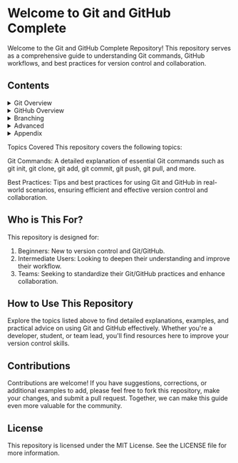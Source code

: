 # Welcome to Git and GitHub Complete

Welcome to the Git and GitHub Complete Repository! This repository serves as a comprehensive guide to understanding Git commands, GitHub workflows, and best practices for version control and collaboration.

## Contents

<details>
<summary>Git Overview</summary>
  
[Introduction & Installation Git](https://github.com/mohit-trootech/Git-GitHub-Complete/blob/master/01%20Introduction%20%26%20Installation.ipynb)

[Configuration](https://github.com/mohit-trootech/Git-GitHub-Complete/blob/master/02%20Configurations.ipynb)

[Starting a New Repository](https://github.com/mohit-trootech/Git-GitHub-Complete/blob/master/03%20Starting%20with%20a%20New%20Repository.ipynb)

[Commit History](https://github.com/mohit-trootech/Git-GitHub-Complete/blob/master/04%20Viewing%20the%20commit%20history.ipynb)

[Undoing things](https://github.com/mohit-trootech/Git-GitHub-Complete/blob/master/05%20Undoing%20Things.ipynb)

</details>
<details>
<summary>GitHub Overview</summary>
  
[Introduction and Signup](https://github.com/mohit-trootech/Git-GitHub-Complete/blob/master/06%20Hello%20GitHub.ipynb)

[GitHub Repository](https://github.com/mohit-trootech/Git-GitHub-Complete/blob/master/07%20First%20GitHub%20Repository.ipynb)

[Working With Remotes](https://github.com/mohit-trootech/Git-GitHub-Complete/blob/master/08%20Working%20with%20Remotes.ipynb)

[SSH Key](https://github.com/mohit-trootech/Git-GitHub-Complete/blob/master/25%20SSH%20Key%20.ipynb)

</details>
<details>
<summary>Branching</summary>

[Branching Introduction](https://github.com/mohit-trootech/Git-GitHub-Complete/blob/master/09%20Branching%20Introduction.ipynb)

[Merge Rename Delete](https://github.com/mohit-trootech/Git-GitHub-Complete/blob/master/10%20Merge%20Rename%20Delete%20Branch.ipynb)

</details>
<details>
<summary>Advanced</summary>

[Git Alias](https://github.com/mohit-trootech/Git-GitHub-Complete/blob/master/12%20Git%20Alias.ipynb)

[Git Reset](https://github.com/mohit-trootech/Git-GitHub-Complete/blob/master/13%20Git%20Reset.ipynb)

[Fetch VS Pull](https://github.com/mohit-trootech/Git-GitHub-Complete/blob/master/14%20Fetch%20and%20Pull.ipynb)

[Merge Commit](https://github.com/mohit-trootech/Git-GitHub-Complete/blob/master/15%20Merge%20Commit.ipynb)

[Tagging](https://github.com/mohit-trootech/Git-GitHub-Complete/blob/master/16%20Tagging.ipynb)

[Graphical Interfaces](https://github.com/mohit-trootech/Git-GitHub-Complete/blob/master/17%20Graphical%20Interfaces.ipynb)

[Emailing](https://github.com/mohit-trootech/Git-GitHub-Complete/blob/master/23%20Emailing.ipynb)

[Working in Distribution](https://github.com/mohit-trootech/Git-GitHub-Complete/blob/master/24%20Distributed%20Git%20-%20Contributing%20to%20a%20Project.ipynb)

</details>
<details>
<summary>Appendix</summary>

[Appendix A](https://github.com/mohit-trootech/Git-GitHub-Complete/blob/master/18%20Appendix-A%20Setup%20and%20Config.ipynb)

[Appendix B](https://github.com/mohit-trootech/Git-GitHub-Complete/blob/master/19%20Appendix-B%20Working%20with%20Projects.ipynb)

[Appendix C](https://github.com/mohit-trootech/Git-GitHub-Complete/blob/master/20%20Appendix-C%20Basic%20Commands.ipynb)

[Appendix D](https://github.com/mohit-trootech/Git-GitHub-Complete/blob/master/21%20Appendix-D%20Branching%20and%20Merging.ipynb)

[Appendix E](https://github.com/mohit-trootech/Git-GitHub-Complete/blob/master/22%20Appendix-E%20Sharing%20and%20Updating.ipynb)

[README & License](https://github.com/mohit-trootech/Git-GitHub-Complete/blob/master/11%20README%20%26%20LICENCE.ipynb)

</details>

Topics Covered
This repository covers the following topics:

Git Commands: A detailed explanation of essential Git commands such as git init, git clone, git add, git commit, git push, git pull, and more.

Best Practices: Tips and best practices for using Git and GitHub in real-world scenarios, ensuring efficient and effective version control and collaboration.

## Who is This For?

This repository is designed for:

1. Beginners: New to version control and Git/GitHub.
2. Intermediate Users: Looking to deepen their understanding and improve their workflow.
3. Teams: Seeking to standardize their Git/GitHub practices and enhance collaboration.

## How to Use This Repository

Explore the topics listed above to find detailed explanations, examples, and practical advice on using Git and GitHub effectively. Whether you're a developer, student, or team lead, you'll find resources here to improve your version control skills.

## Contributions

Contributions are welcome! If you have suggestions, corrections, or additional examples to add, please feel free to fork this repository, make your changes, and submit a pull request. Together, we can make this guide even more valuable for the community.

## License

This repository is licensed under the MIT License. See the LICENSE file for more information.
